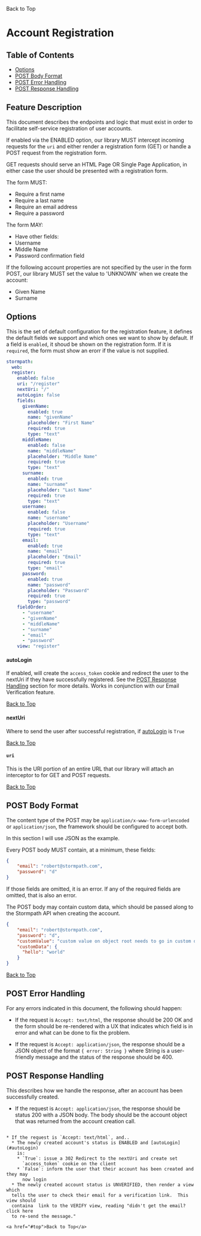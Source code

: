 <a name="#top">Back to Top</a>

# Account Registration


## Table of Contents

* [Options](#Options)
* [POST Body Format](#POST_Body_Format)
* [POST Error Handling](#POST_Error_Handling)
* [POST Response Handling](#POST_Response_Handling)

## Feature Description

This document describes the endpoints and logic that must exist in order to
facilitate self-service registration of user accounts.

If enabled via the ENABLED option, our library MUST intercept
incoming requests for the `uri` and either render a registration
form (GET) or handle a POST request from the registration form.

GET requests should serve an HTML Page OR Single Page Application, in either
case the user should be presented with a registration form.

The form MUST:

* Require a first name
* Require a last name
* Require an email address
* Require a password

The form MAY:

* Have other fields:
 * Username
 * Middle Name
 * Password confirmation field

If the following account properties are not specified by the user in the form
POST, our library MUST set the value to 'UNKNOWN' when we create the account:

 * Given Name
 * Surname

## <a name="Options"></a> Options

This is the set of default configuration for the registration feature, it
defines the default fields we support and which ones we want to show by
default.  If a field is `enabled`, it shoud be shown on the registration form.
If it is `required`, the form must show an erorr if the value is not supplied.

```yaml
stormpath:
  web:
  register:
    enabled: false
    uri: "/register"
    nextUri: "/"
    autoLogin: false
    fields:
      givenName:
        enabled: true
        name: "givenName"
        placeholder: "First Name"
        required: true
        type: "text"
      middleName:
        enabled: false
        name: "middleName"
        placeholder: "Middle Name"
        required: true
        type: "text"
      surname:
        enabled: true
        name: "surname"
        placeholder: "Last Name"
        required: true
        type: "text"
      username:
        enabled: false
        name: "username"
        placeholder: "Username"
        required: true
        type: "text"
      email:
        enabled: true
        name: "email"
        placeholder: "Email"
        required: true
        type: "email"
      password:
        enabled: true
        name: "password"
        placeholder: "Password"
        required: true
        type: "password"
    fieldOrder:
      - "username"
      - "givenName"
      - "middleName"
      - "surname"
      - "email"
      - "password"
    view: "register"
```
#### <a name="autoLogin"></a> autoLogin

If enabled, will create the `access_token` cookie and redirect the user to the
nextUri if they have successfully registered.  See the
[POST Response Handling](#POST_Response_Handling) section for more details.
Works in conjunction with our Email Verification feature.

<a href="#top">Back to Top</a>



#### <a name="nextUri"></a> nextUri

Where to send the user after successful registration, if
[autoLogin](#autoLogin) is `True`

<a href="#top">Back to Top</a>


#### <a name="`uri`"></a> `uri`

This is the URI portion of an entire URL that our library will attach an
interceptor to for GET and POST requests.

<a href="#top">Back to Top</a>



## <a name="POST_Body_Format"></a> POST Body Format

The content type of the POST may be `application/x-www-form-urlencoded` or
`application/json`, the framework should be configured to accept both.

In this section I will use JSON as the example.


Every POST body MUST contain, at a minimum, these fields:

```json
{
    "email": "robert@stormpath.com",
    "password": "d"
}
```

If those fields are omitted, it is an error.  If any of the required fields are
omitted, that is also an error.

The POST body may contain custom data, which should be passed along to the
Stormpath API when creating the account.

```json
{
    "email": "robert@stormpath.com",
    "password": "d",
    "customValue": "custom value on object root needs to go in custom data, too",
    "customData": {
      "hello": "world"
    }
}
```

<a href="#top">Back to Top</a>

##  <a name="POST_Error_Handling"></a> POST Error Handling

For any errors indicated in this document, the following should happen:

* If the request is `Accept: text/html`, the response should be 200 OK and the
form should be re-rendered with a UX that indicates which field is in error and
what can be done to fix the problem.

* If the request is `Accept: application/json`, the response should be a JSON
object of the format `{ error: String }` where String is a user-friendly message
and the status of the response should be 400.

## <a name="POST_Response_Handling"></a> POST Response Handling

This describes how we handle the response, after an account has been
successfully created.

* If the request is `Accept: application/json`, the response should be status
  200 with a JSON body.  The body should be the account object that was returned
  from the account creation call.
```

* If the request is `Accept: text/html`, and..
  * The newly created account's status is ENABLED and [autoLogin](#autoLogin)
    is:
    * `True`: issue a 302 Redirect to the nextUri and create set
      `access_token` cookie on the client
    * `False`: inform the user that their account has been created and they may
      now login
  * The newly created account status is UNVERIFIED, then render a view which
  tells the user to check their email for a verification link.  This view should
  containa  link to the VERIFY view, reading "didn't get the email? click here
  to re-send the message."

<a href="#top">Back to Top</a>
